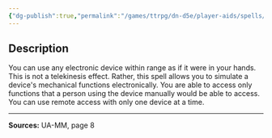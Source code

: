 ```yaml
---
{"dg-publish":true,"permalink":"/games/ttrpg/dn-d5e/player-aids/spells/level-1/remote-access-ua/","tags":["TTRPG/DND/5e","verbal","somatic"]}
---
```



## Description
You can use any electronic device within range as if it were in your hands.
This is not a telekinesis effect.
Rather, this spell allows you to simulate a device's mechanical functions electronically.
You are able to access only functions that a person using the device manually would be able to access.
You can use remote access with only one device at a time.

---

**Sources:** UA-MM, page 8
